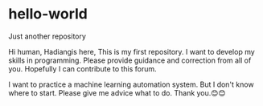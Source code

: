 # hello-world
Just another repository

Hi human,
Hadiangis here, This is my first repository. I want to develop my skills in programming. Please provide guidance and correction from all of you. Hopefully I can contribute to this forum.

I want to practice a machine learning automation system. But I don't know where to start. Please give me advice what to do. 
Thank you.😊😊
